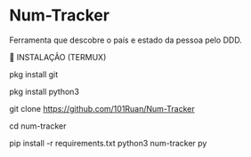# Num-Tracker
Ferramenta que descobre o país e estado da pessoa pelo DDD.

🔽 INSTALAÇÃO (TERMUX)

pkg install git

pkg install python3

git clone https://github.com/101Ruan/Num-Tracker

cd num-tracker

pip install -r requirements.txt
python3 num-tracker py

